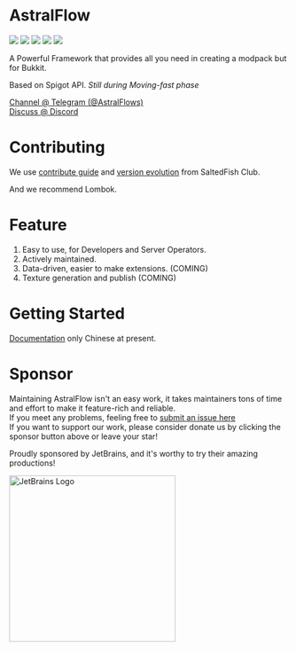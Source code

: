 # AstralFlow

![](https://img.shields.io/github/license/iceBear67/AstralFlow?style=flat-square)
![](https://img.shields.io/github/v/release/iceBear67/AstralFlow?style=flat-square)
![](https://img.shields.io/tokei/lines/github/iceBear67/AstralFlow?style=flat-square)
![](https://img.shields.io/github/workflow/status/InlinedLambdas/AstralFlow/Unit%20Tests?style=flat-square)
![](https://img.shields.io/github/commit-activity/m/inlinedlambdas/astralflow.svg?label=commits&style=flat-square)

A Powerful Framework that provides all you need in creating a modpack but for Bukkit.

Based on Spigot API. *Still during Moving-fast phase*

[Channel @ Telegram (@AstralFlows)](https://t.me/AstralFlows)  
[Discuss @ Discord](https://discord.gg/fSkxjB4z6A)

# Contributing

We use [contribute guide](https://github.com/saltedfishclub/documents/blob/main/CONTRIBUTING.md)
and [version evolution](https://github.com/saltedfishclub/documents/blob/main/Evolution.md) from SaltedFish Club.

And we recommend Lombok.

# Feature

1. Easy to use, for Developers and Server Operators.
2. Actively maintained.
3. Data-driven, easier to make extensions. (COMING)
4. Texture generation and publish (COMING)

# Getting Started

[Documentation](https://flow.bukkit.rip/docs#/) only Chinese at present.

# Sponsor

Maintaining AstralFlow isn't an easy work, it takes maintainers tons of time and effort to make it feature-rich and
reliable.    
If you meet any problems, feeling free
to [submit an issue here](https://github.com/iceBear67/AstralFlow/issues/new/choose)  
If you want to support our work, please consider donate us by clicking the sponsor button above or leave your star!

Proudly sponsored by JetBrains, and it's worthy to try their amazing productions!

<img src="https://resources.jetbrains.com/storage/products/company/brand/logos/jb_beam.png" width="300" height="300"  alt="JetBrains Logo"/>
